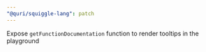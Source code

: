 ```yaml
---
"@quri/squiggle-lang": patch
---
```


Expose `getFunctionDocumentation` function to render tooltips in the playground
